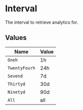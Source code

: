 # Interval

The interval to retrieve analytics for.


## Values

| Name          | Value         |
| ------------- | ------------- |
| `Oneh`        | 1h            |
| `TwentyFourh` | 24h           |
| `Sevend`      | 7d            |
| `Thirtyd`     | 30d           |
| `Ninetyd`     | 90d           |
| `All`         | all           |